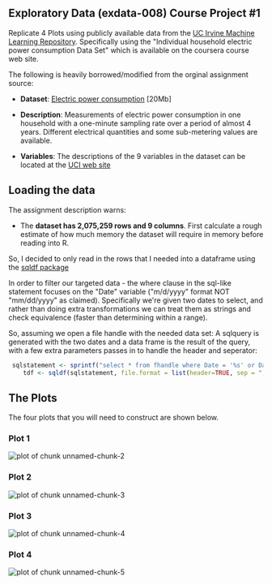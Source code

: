 ## Exploratory Data (exdata-008) Course Project #1
Replicate 4 Plots using publicly available data from
the <a href="http://archive.ics.uci.edu/ml/">UC Irvine Machine
Learning Repository</a>. Specifically using the "Individual household electric power consumption Data Set" which is available on the coursera course web site.

The following is heavily borrowed/modified from the orginal assignment source: 

* <b>Dataset</b>: <a href="https://d396qusza40orc.cloudfront.net/exdata%2Fdata%2Fhousehold_power_consumption.zip">Electric power consumption</a> [20Mb]
* <b>Description</b>: Measurements of electric power consumption in
one household with a one-minute sampling rate over a period of almost
4 years. Different electrical quantities and some sub-metering values
are available.

* <b>Variables</b>: The descriptions of the 9 variables in the dataset can be located
at the <a href="https://archive.ics.uci.edu/ml/datasets/Individual+household+electric+power+consumption">UCI
web site</a>




## Loading the data 

The assignment description warns:
* The <b> dataset has 2,075,259 rows and 9 columns</b>. First
calculate a rough estimate of how much memory the dataset will require
in memory before reading into R. 

So, I decided to only read in the rows that I needed into a dataframe using the <a href="http://cran.r-project.org/web/packages/sqldf/">sqldf package</a>

In order to filter our targeted data - the where clause in the sql-like statement focuses on the "Date" variable ("m/d/yyyy" format  NOT "mm/dd/yyyy" as claimed</b>). Specifically we're given two dates to select, and rather than doing extra transformations we can treat them as strings and check equivalence (faster than determining within a range).

So, assuming we open a file handle with the needed data set:
A sqlquery is generated with the two dates and a data frame is the result of the query, with a few extra parameters passes in to handle the header and seperator:


```R
 sqlstatement <- sprintf("select * from fhandle where Date = '%s' or Date = '%s'", sDate, eDate) 
    tdf <- sqldf(sqlstatement, file.format = list(header=TRUE, sep = ";"))
```


## The Plots

The four plots that you will need to construct are shown below. 

### Plot 1


![plot of chunk unnamed-chunk-2](figure/unnamed-chunk-2.png) 


### Plot 2

![plot of chunk unnamed-chunk-3](figure/unnamed-chunk-3.png) 


### Plot 3

![plot of chunk unnamed-chunk-4](figure/unnamed-chunk-4.png) 


### Plot 4

![plot of chunk unnamed-chunk-5](figure/unnamed-chunk-5.png) 

